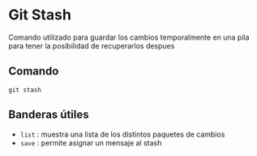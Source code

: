 # Git Stash

Comando utilizado para guardar los cambios temporalmente en una pila para tener la posibilidad de recuperarlos despues

## Comando
`git stash`

## Banderas útiles
- `list` : muestra una lista de los distintos paquetes de cambios 
- `save` : permite asignar un mensaje al stash

